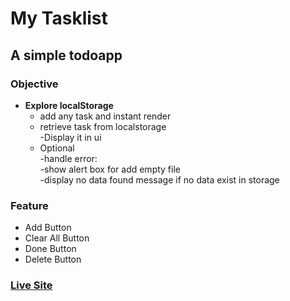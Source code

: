# My Tasklist

## A simple todoapp

### Objective
* **Explore localStorage**
    * add any task and instant render
    * retrieve task from localstorage<br/>-Display it in ui
    * Optional<br/>
        -handle error:<br/> -show alert box for add empty file<br/>
        -display no data found message if no data exist in storage


### Feature
* Add Button
* Clear All Button
* Done Button
* Delete Button



### [Live Site](https://itskawsarjamil.github.io/todo-list/)